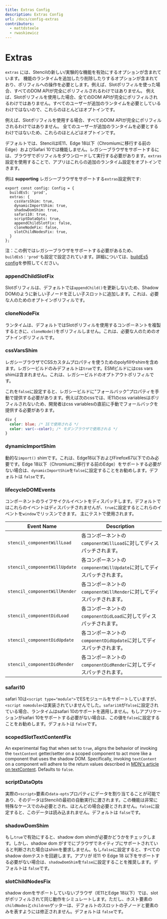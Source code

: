 ```yaml
---
title: Extras Config
description: Extras Config
url: /docs/config-extras
contributors:
  - mattdsteele
  - rwaskiewicz
---
```


# Extras

`extras` には、Stencilの新しい/実験的な機能を有効にするオプションが含まれています。
機能のランタイムを追加したり削除したりするオプションが含まれており、ポリフィルへの操作を必要とします。例えば、Slotポリフィルを使った場合、すべてのDOM APIが完全にポリフィルされるわけではありません。
例えば、Slotポリフィルを使用した場合、全てのDOM APIが完全にポリフィルされるわけではありません。すべてのユーザーが追加のランタイムを必要としているわけではないので、これらのほとんどはオプトインです。

例えば、Slotポリフィルを使用する場合、すべてのDOM APIが完全にポリフィルされるわけではありません。 全てのユーザーが追加のランタイムを必要とするわけではないため、これらのほとんどはオプトインです。

デフォルトでは、StencilはIE11、Edge 18以下（Chromiumに移行する前のEdge）およびSafari 10では機能しません。レガシーブラウザをサポートするには、ブラウザでポリフィルをダウンロードして実行する必要があります。`extras`設定を使用することで、アプリはこれらの追加のランタイム設定をオプトインできます。

例は  __supporting__ レガシーブラウザをサポートする`extras`設定例です:

```tsx
export const config: Config = {
  buildEs5: 'prod',
  extras: {
    cssVarsShim: true,
    dynamicImportShim: true,
    shadowDomShim: true,
    safari10: true,
    scriptDataOpts: true,
    appendChildSlotFix: false,
    cloneNodeFix: false,
    slotChildNodesFix: true,
  }
};
```

注：この例ではレガシーブラウザをサポートする必要があるため、`buildEs5：'prod'`も設定で設定されています。詳細については、[buildEs5 config](/docs/config＃buildes5)を参照してください。

### appendChildSlotFix

Slotポリフィルは、デフォルトでは`appendChild()`を更新しないため、Shadow DOMのように新しい子ノードを正しい子スロットに追加します。これは、必要な人のためのオプトインポリフィルです。

### cloneNodeFix

ランタイムは、デフォルトではSlotポリフィルを使用するコンポーネントを複製するときに、`cloneNode()`をポリフィルしません。これは、必要な人のためのオプトインポリフィルです。

### cssVarsShim

レガシーブラウザでCSSカスタムプロパティを使うためのpolyfillやshimを含めます。レガシービルドのみデフォルトは`true`です。ESMビルドにはcss vars shimは含まれません。これは、レガシービルドのオプトアウトポリフィルです。

これを`false`に設定すると、レガシービルドに"フォールバック"プロパティを手動で提供する必要があります。例えば次のcssでは、IE11のcss variablesはポリフィルされないため、開発者はcss variablesの直前に手動でフォールバックを提供する必要があります。

```css
div {
  color: blue; /* IEで使用される */
  color: var(--color); /* モダンブラウザで使用される */
}
```

### dynamicImportShim

動的な`import()` shimです。これは、Edge18以下およびFirefox67以下でのみ必要です。Edge 18以下（Chromiumに移行する前のEdge）をサポートする必要がない場合は、`dynamicImportShim`を`false`に設定することをお勧めします。デフォルトは `false`です。


### lifecycleDOMEvents

コンポーネントのライフサイクルイベントをディスパッチします。デフォルトではこれらのイベントはディスパッチされませんが、`true`に設定するとこれらのイベントを`window`でリッスンできます。
主にテストで使用されます。

| Event Name                     | Description                                                    |
|--------------------------------|----------------------------------------------------------------|
| `stencil_componentWillLoad`    | 各コンポーネントの`componentWillLoad`に対してディスパッチされます。 |
| `stencil_componentWillUpdate`  | 各コンポーネントの`componentWillUpdate`に対してディスパッチされます。 |
| `stencil_componentWillRender`  | 各コンポーネントの`componentWillRender`に対してディスパッチされます。 |
| `stencil_componentDidLoad`     | 各コンポーネントの`componentDidLoad`に対してディスパッチされます。 |
| `stencil_componentDidUpdate`   | 各コンポーネントの`componentDidUpdate`に対してディスパッチされます。 |
| `stencil_componentDidRender`   | 各コンポーネントの`componentDidRender`に対してディスパッチされます。 |

### safari10

safari 10は`<script type="module">`でESモジュールをサポートしていますが、`<script nomodule>`は実装されていませんでした。`safari10`が`false`に設定されている場合、ランタイムはsafari 10のサポートを適用しません。もしアプリケーションがsafari 10をサポートする必要がない場合は、この値を`false`に設定することをお勧めします。デフォルトは `false`です。

### scopedSlotTextContentFix

An experimental flag that when set to `true`, aligns the behavior of invoking the `textContent` getter/setter on a scoped component to act more like a component that uses the shadow DOM. Specifically, invoking `textContent` on a component will adhere to the return values described in [MDN's article on textContent](https://developer.mozilla.org/en-US/docs/Web/API/Node/textContent#description). Defaults to `false`.

### scriptDataOpts

実際の`<script>`要素の`data-opts`プロパティにデータを割り当てることが可能であり、そのデータはStencilの最初の自動実行に渡されます。この機能は非常に特殊なケースでのみ必要とされ、ほとんどの場合必要とされません。`false`に設定すると、このデータは読み込まれません。デフォルトは `false`です。

### shadowDomShim

もし`true`で有効にすると、shadow dom shimが必要かどうかをチェックします。しかし、shadow dom がすでにブラウザでネイティブにサポートされていると判断された場合はshimを要求しません。もし`false`に設定すると、すべての shadow domテストを回避します。アプリが IE11 や Edge 18 以下をサポートする必要がない場合は、`shadowDomShim`を`false`に設定することを推奨します。デフォルトは `false`です。

### slotChildNodesFix

shadow domをサポートしていないブラウザ（IE11とEdge 18以下）では、slotがポリフィルされて同じ動作をシミュレートします。ただし、ホスト要素の`childNodes`と`children`ゲッターは、デフォルトのスロットの子ノードと要素のみを表すようには修正されません。デフォルトは `false`です。
